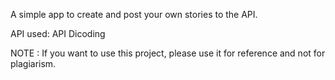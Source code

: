 A simple app to create and post your own stories to the API.

API used: API Dicoding

NOTE : If you want to use this project, please use it for reference and not for plagiarism.
